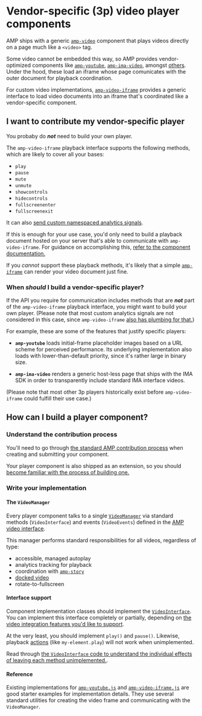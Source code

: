 # Vendor-specific (3p) video player components

AMP ships with a generic [`amp-video`](https://go.amp.dev/c/amp-video) component that plays videos directly on a page much like a `<video>` tag.

Some video cannot be embedded this way, so AMP provides vendor-optimized components like [`amp-youtube`](https://go.amp.dev/c/amp-youtube),
[`amp-ima-video`](https://go.amp.dev/c/amp-ima-video), amongst [others](./amp-video-interface.md).
Under the hood, these load an iframe whose page comunicates with the outer document for playback coordination.

For custom video implementations, [`amp-video-iframe`](https://go.amp.dev/c/amp-video-iframe) provides a generic interface to load video documents into an iframe that's coordinated
like a vendor-specific component.

## I want to contribute my vendor-specific player

You probaby do **_not_** need to build your own player.

The `amp-video-iframe` playback interface supports the following methods, which are likely to cover all your bases:

- `play`
- `pause`
- `mute`
- `unmute`
- `showcontrols`
- `hidecontrols`
- `fullscreenenter`
- `fullscreenexit`

It can also [send custom namespaced analytics signals](<https://amp.dev/documentation/components/amp-video-iframe/#postanalyticsevent(eventtype[,-vars])>).

If this is enough for your use case, you'd only need to build a playback document hosted on your server that's able to communicate with `amp-video-iframe`.
For guidance on accomplishing this, [refer to the component documentation.](https://go.amp.dev/c/amp-video-iframe)

If you _cannot_ support these playback methods, it's likely that a simple [`amp-iframe`](https://go.amp.dev/c/amp-iframe)
can render your video document just fine.

### When _should_ I build a vendor-specific player?

If the API you require for communication includes methods that are **_not_** part of the `amp-video-iframe` playback interface,
you might want to build your own player. (Please note that most custom analytics signals are not considered in this case,
since `amp-video-iframe` [also has plumbing for that.](<https://amp.dev/documentation/components/amp-video-iframe/#postanalyticsevent(eventtype[,-vars])>))

For example, these are some of the features that justify specific players:

- **`amp-youtube`** loads initial-frame placeholder images based on a URL scheme for perceived performance.
  Its underlying implementation also loads with lower-than-default priority, since it's rather large in binary size.

- **`amp-ima-video`** renders a generic host-less page that ships with the IMA SDK in order to transparently include
  standard IMA interface videos.

(Please note that most other 3p players historically exist before `amp-video-iframe` could fulfill their use case.)

## How can I build a player component?

### Understand the contribution process

You'll need to go through [the standard AMP contribution process](../CONTRIBUTING.md) when creating and submitting
your component.

Your player component is also shipped as an extension, so you should [become familiar with the process of building one.](https://github.com/ampproject/amphtml/blob/master/contributing/building-an-amp-extension.md)

### Write your implementation

#### The `VideoManager`

Every player component talks to a single [`VideoManager`](../src/service/video-manager-impl.js) via standard methods (`VideoInterface`) and events (`VideoEvents`) defined in the [AMP video interface](../video-interface.js).

This manager performs standard responsibilities for all videos, regardless of type:

- accessible, managed autoplay
- analytics tracking for playback
- coordination with [`amp-story`](https://go.amp.dev/c/amp-youtube)
- [docked video](https://go.amp.dev/c/amp-video-docking/)
- rotate-to-fullscreen

#### Interface support

Component implementation classes should implement the [`VideoInterface`](../src/video-interface.js).
You can implement this interface completely or partially, depending on [the video integration features you'd like to support](./amp-video-interface.js).

At the very least, you should implement `play()` and `pause()`. Likewise, playback
[actions](https://amp.dev/documentation/guides-and-tutorials/learn/amp-actions-and-events/) (like `my-element.play`) will not work when unimplemented.

Read through [the `VideoInterface` code to understand the individual effects of leaving each method unimplemented.](../src/video-interface.js).

#### Reference

Existing implementations for [`amp-youtube.js`](../extensions/amp-youtube/0.1/amp-youtube.js) and [`amp-video-iframe.js`](../extensions/amp-youtube/0.1/amp-video-iframe.js) are good starter examples for implementation details. They use several standard utilities for creating the video frame and communicating with the `VideoManager`.
